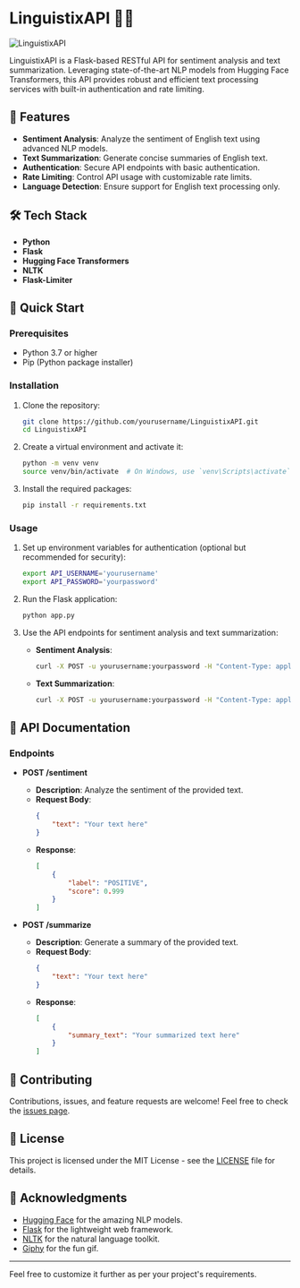 # LinguistixAPI 🎉📝

![LinguistixAPI](https://media.giphy.com/media/3o7qE1YN7aBOFPRw8E/giphy.gif)

LinguistixAPI is a Flask-based RESTful API for sentiment analysis and text summarization. Leveraging state-of-the-art NLP models from Hugging Face Transformers, this API provides robust and efficient text processing services with built-in authentication and rate limiting.

## 🌟 Features

- **Sentiment Analysis**: Analyze the sentiment of English text using advanced NLP models.
- **Text Summarization**: Generate concise summaries of English text.
- **Authentication**: Secure API endpoints with basic authentication.
- **Rate Limiting**: Control API usage with customizable rate limits.
- **Language Detection**: Ensure support for English text processing only.

## 🛠️ Tech Stack

- **Python**
- **Flask**
- **Hugging Face Transformers**
- **NLTK**
- **Flask-Limiter**

## 🚀 Quick Start

### Prerequisites

- Python 3.7 or higher
- Pip (Python package installer)

### Installation

1. Clone the repository:
    ```bash
    git clone https://github.com/yourusername/LinguistixAPI.git
    cd LinguistixAPI
    ```

2. Create a virtual environment and activate it:
    ```bash
    python -m venv venv
    source venv/bin/activate  # On Windows, use `venv\Scripts\activate`
    ```

3. Install the required packages:
    ```bash
    pip install -r requirements.txt
    ```

### Usage

1. Set up environment variables for authentication (optional but recommended for security):
    ```bash
    export API_USERNAME='yourusername'
    export API_PASSWORD='yourpassword'
    ```

2. Run the Flask application:
    ```bash
    python app.py
    ```

3. Use the API endpoints for sentiment analysis and text summarization:

    - **Sentiment Analysis**:
        ```bash
        curl -X POST -u yourusername:yourpassword -H "Content-Type: application/json" -d '{"text":"I love using Hugging Face models!"}' http://127.0.0.1:5000/sentiment
        ```

    - **Text Summarization**:
        ```bash
        curl -X POST -u yourusername:yourpassword -H "Content-Type: application/json" -d '{"text":"Hugging Face models provide easy-to-use and powerful tools for natural language processing."}' http://127.0.0.1:5000/summarize
        ```

## 📄 API Documentation

### Endpoints

- **POST /sentiment**
    - **Description**: Analyze the sentiment of the provided text.
    - **Request Body**: 
        ```json
        {
            "text": "Your text here"
        }
        ```
    - **Response**:
        ```json
        [
            {
                "label": "POSITIVE",
                "score": 0.999
            }
        ]
        ```

- **POST /summarize**
    - **Description**: Generate a summary of the provided text.
    - **Request Body**: 
        ```json
        {
            "text": "Your text here"
        }
        ```
    - **Response**:
        ```json
        [
            {
                "summary_text": "Your summarized text here"
            }
        ]
        ```

## 🤝 Contributing

Contributions, issues, and feature requests are welcome! Feel free to check the [issues page](https://github.com/yourusername/LinguistixAPI/issues).

## 📜 License

This project is licensed under the MIT License - see the [LICENSE](LICENSE) file for details.

## 🙏 Acknowledgments

- [Hugging Face](https://huggingface.co/) for the amazing NLP models.
- [Flask](https://flask.palletsprojects.com/) for the lightweight web framework.
- [NLTK](https://www.nltk.org/) for the natural language toolkit.
- [Giphy](https://giphy.com/) for the fun gif.

---

Feel free to customize it further as per your project's requirements.
